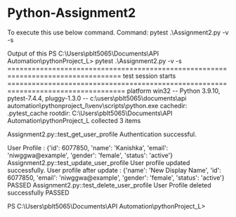# Python-Assignment2

To execute this use below command.
Command:  pytest .\Assignment2.py -v -s

Output of this 
PS C:\Users\pblt5065\Documents\API Automation\pythonProject_L> pytest .\Assignment2.py -v -s                         
================================================================================== test session starts ===================================================================================
platform win32 -- Python 3.9.10, pytest-7.4.4, pluggy-1.3.0 -- c:\users\pblt5065\documents\api automation\pythonproject_l\venv\scripts\python.exe
cachedir: .pytest_cache
rootdir: C:\Users\pblt5065\Documents\API Automation\pythonProject_L
collected 3 items

Assignment2.py::test_get_user_profile Authentication successful.

User Profile :  {'id': 6077850, 'name': 'Kanishka', 'email': 'niwggwa@example', 'gender': 'female', 'status': 'active'}
Assignment2.py::test_update_user_profile
User profile updated successfully.
User profile after update :  {'name': 'New Display Name', 'id': 6077850, 'email': 'niwggwa@example', 'gender': 'female', 'status': 'active'}
PASSED
Assignment2.py::test_delete_user_profile
User Profile deleted successfully
PASSED

PS C:\Users\pblt5065\Documents\API Automation\pythonProject_L>
